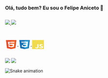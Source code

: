 ### Olá, tudo bem? Eu sou o Felipe Aniceto 👋

##
<div>
  <a href="https://github.com/lipeaniceto">
  <img height="155em" src="https://github-readme-stats.vercel.app/api?username=lipeaniceto&show_icons=true&theme=tokyonight&include_all_commits=true&count_private=true"/>
  <img height="155em" src="https://github-readme-stats.vercel.app/api/top-langs/?username=lipeaniceto&layout=compact&langs_count=6&theme=tokyonight"/>
</div>
  
##
<div style="display: inline_block"><br>
  <img align="center" alt="lipe-HTML" height="30" width="40" src="https://raw.githubusercontent.com/devicons/devicon/master/icons/html5/html5-original.svg">
  <img align="center" alt="lipe-CSS" height="30" width="40" src="https://raw.githubusercontent.com/devicons/devicon/master/icons/css3/css3-original.svg">
  <img align="center" alt="lipe-Js" height="30" width="40" src="https://raw.githubusercontent.com/devicons/devicon/master/icons/javascript/javascript-plain.svg">
</div>

##
<div>
  <a href="https://www.linkedin.com/in/felipe-aniceto-32a512243/" target="_blank"><img src="https://img.shields.io/badge/-LinkedIn-%230077B5?style=for-the-badge&logo=linkedin&logoColor=white" target="_blank"></a>
  <a href = "mailto:contato.felipeaniceto@gmail.com"><img src="https://img.shields.io/badge/-Gmail-%23333?style=for-the-badge&logo=gmail&logoColor=white" target="_blank"></a>
</div>

![Snake animation](https://github.com/lipeAniceto/lipeAniceto/blob/output/github-contribution-grid-snake.svg)
